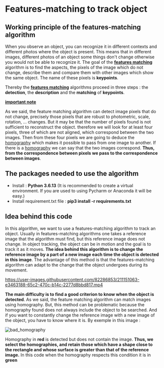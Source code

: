 # Features-matching to track object

## Working principle of the features-matching algorithm

When you observe an object, you can recognize it in different contexts and different photos where the object is present. This means that in different images,
different photos of an object some things don't change otherwise you would not be able to recognize it. The goal of the
**[features matching](https://opencv24-python-tutorials.readthedocs.io/en/latest/py_tutorials/py_feature2d/py_matcher/py_matcher.html)** 
algorithm is to find the aspects, the pixels of the image which do not change, describe them and compare them with other images which show the same object. 
The name of these pixels is **keypoints**.


Thereby the **[features matching](https://opencv24-python-tutorials.readthedocs.io/en/latest/py_tutorials/py_feature2d/py_matcher/py_matcher.html)** 
algorithms proceed in three steps : the **detection**, the **description** and the **matching** of **keypoints**.

<ins>**important note**</ins>

As we said, the feature matching algorithm can detect image pixels that do not change, precisely those pixels that are robust to photometric,
scale, rotation, ... changes. But it may be that the number of pixels found is not sufficient to reconstruct the object. therefore we will look for at 
least four pixels, three of which are not aligned, which correspond between the two images. Then from these four pixels we are going to deduce 
the [homography](https://en.wikipedia.org/wiki/Homography_(computer_vision)) which makes it possible to pass from one image to another. If there is a 
[homography](https://en.wikipedia.org/wiki/Homography_(computer_vision)) we can say that the two images correspond. 
**Thus, from the correspondence between pixels we pass to the correspondence between images**.

## The packages needed to use the algorithm

* Install : **Python 3.6.13** (It is recommended to create a virtual environment. If you are used to using Pycharm or Anaconda it will be easy.)
* Install requirement.txt file : **pip3 install -r requirements.txt**

## Idea behind this code







In this algorithm, we want to use a features-matching algorithm to track an object. Usually in features-matching algorithms one takes a reference image
that the algorithm must find, but this reference image does not change. In object tracking, the object can be in motion and the goal is to track it as 
it moves. **The idea behind this algorithm is to change the reference image by a part of a new image each time the object is detected in this image**. 
The advantage of this method is that the features-matching algorithm can adapt to the change that the object undergoes during its movement. 

https://user-images.githubusercontent.com/82286853/211151063-e3463188-65c2-470c-b14c-2277d8bbd817.mp4


**The main difficulty is to find a good criterion to know when the object is detected**. As we said, the feature matching algorithm can match images using homography. 
But, this method can be problematic because the homography found does not always include the object to be searched. And if you want to constantly change the reference 
image with a new image of the object, you have to know where it is. By exemple in this image : 
  


![bad_homography](https://user-images.githubusercontent.com/82286853/211152708-ff011400-e484-4f6c-adbd-b8335c055c62.png)

Homography in **red** is detected but does not contain the image. **Thus, we select the homographies, and retain those which have a shape close to the rectangle and whose surface is greater than that of the reference image.** In this code when the homography respects this condition it is in **green**


